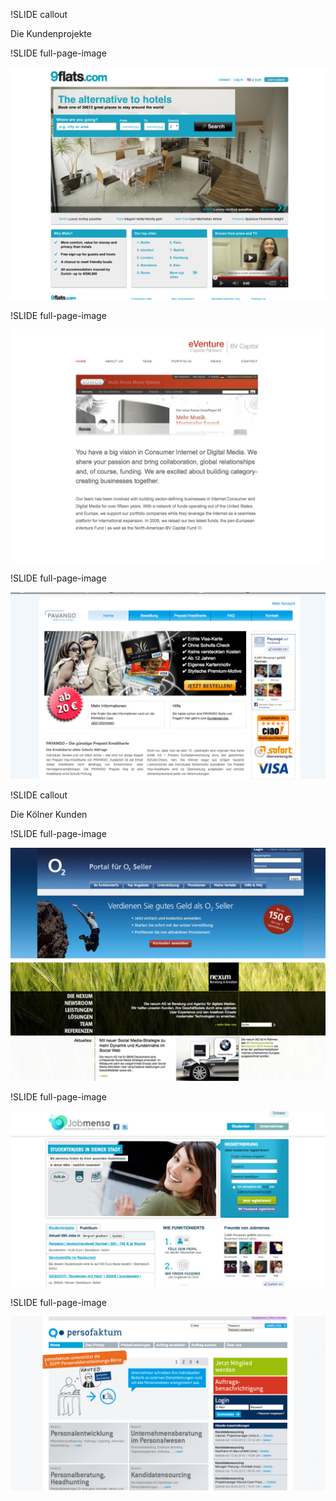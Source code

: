 !SLIDE callout     

Die Kundenprojekte

!SLIDE full-page-image

![9flats.com - die Alternative zum Hotel. Neu- und Weiterentwicklung](9flats.png)

!SLIDE full-page-image

![Entwicklung von internen Lösungen im Bereich Venture Capital](eventure_capital_partners.png)

!SLIDE full-page-image

![payango.com - Entwicklung von Plattformen zur Kreditkartenbestellung](payango.png)

!SLIDE callout

Die Kölner Kunden

!SLIDE full-page-image

![o2seller.de - Neuentwicklung über die kölner Agentur Nexum AG](nexum_o2seller.png)

!SLIDE full-page-image

![Jobmensa.de - Weiterentwicklung der größten deutschen Vermittlungsplattform für Studenten](jobmensa.png)

!SLIDE full-page-image

![Persofaktum.com - Neuentwicklung der Vermittlungsplattform im HR-Bereich](persofaktum.png)
